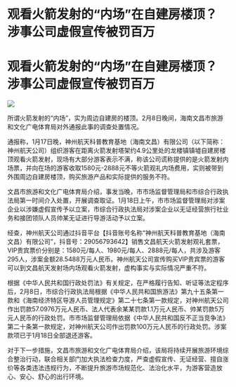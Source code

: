 # 观看火箭发射的“内场”在自建房楼顶？涉事公司虚假宣传被罚百万

# 观看火箭发射的“内场”在自建房楼顶？涉事公司虚假宣传被罚百万

![](https://inews.gtimg.com/om_bt/OYQQo8iMpbzLJO3Jl4xTj2cRX0gsCEcOiH0ZvgaEVkKPcAA/1000)

所谓火箭发射的“内场”，实为周边自建房的楼顶。2月8日晚间，海南文昌市旅游和文化广电体育局对外通报此事的调查处置情况。

通报称，1月17日晚，神州航天科普教育基地（海南文昌）有限公司（以下简称：神州航天公司）组织游客在距离火箭发射塔架约4.9公里处的龙楼镇镇墟自建房楼顶观看火箭发射，现场有大部分游客表示不满，称该公司谎称提供的是火箭发射内场票，并向在场的游客收取1580元-2888元不等火箭观礼内场费用，实则被带到外围周边自建房楼顶，购买旅游产品和实际提供的服务不符。

文昌市旅游和文化广电体育局介绍，事发当晚，市市场监督管理局和市综合行政执法局第一时间介入处置，开展调查取证。1月18日上午，市市场监督管理局对涉案企业以涉嫌虚假宣传予以立案，市综合行政执法局对涉案企业以无证经营旅行社业务和接团领队人员帅某无证进行导游活动予以立案。

经查，神州航天公司通过抖音平台【抖音账号名称“神州航天科普教育基地（海南文昌）有限公司”，抖音号：29056793642】销售文昌航天火箭发射观礼套票，VIP贵宾票价分别是：1580元/每人、1980元/每人、2888元/每人，共涉及游客295人，涉案金额28.5488万元人民币。神州航天公司宣传购买VIP贵宾票的游客可以到文昌航天发射场内场观看火箭发射，虚构事实与实际情况严重不符。

根据《中华人民共和国行政处罚法》有关规定，在严格履行告知、听证等法定程序后，2月8日，市综合行政执法局根据《中华人民共和国旅游法》第九十五条第一款和《海南经济特区导游人员管理规定》第二十七条第一款规定，对神州航天公司作出罚款57.0976万元人民币、法人代表余某某罚款1.1万元人民币、帅某罚款5万元人民币的行政处罚。市市场监督管理局依据《中华人民共和国反不正当竞争法》第二十条第一款规定，对神州航天公司作出罚款100万元人民币的行政处罚。涉案款项已于1月18日全部退还游客。

对于下一步措施，文昌市旅游和文化广电体育局介绍，该局将持续开展旅游环境综合整治行动，联合相关部门加大执法检查力度，严查虚假宣传、无证经营、擅自涨价等各类违法违规行为，不断提升旅游市场规范化、法治化水平，为游客营造放心、安心、舒心的出行环境。

